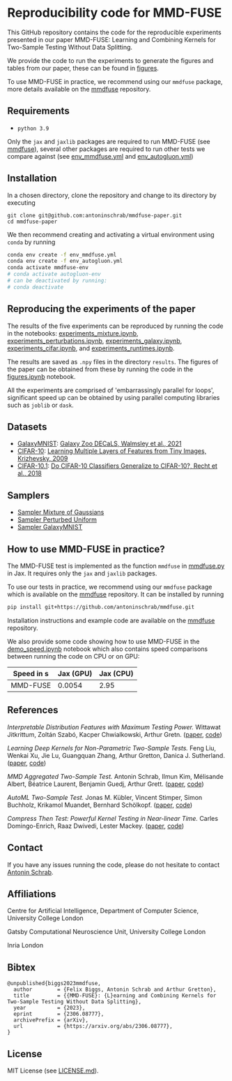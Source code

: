 # Reproducibility code for MMD-FUSE

This GitHub repository contains the code for the reproducible experiments presented in our paper MMD-FUSE: Learning and Combining Kernels for Two-Sample Testing Without Data Splitting.

We provide the code to run the experiments to generate the figures and tables from our paper,
these can be found in [figures](figures).

To use MMD-FUSE in practice, we recommend using our `mmdfuse` package, more details available on the [mmdfuse](https://github.com/antoninschrab/mmdfuse) repository.

## Requirements
- `python 3.9`

Only the `jax` and `jaxlib` packages are required to run MMD-FUSE (see [mmdfuse](https://github.com/antoninschrab/mmdfuse)), several other packages are required to run other tests we compare against (see [env_mmdfuse.yml](env_mmdfuse.yml) and [env_autogluon.yml](env_autogluon.yml))

## Installation

In a chosen directory, clone the repository and change to its directory by executing 
```
git clone git@github.com:antoninschrab/mmdfuse-paper.git
cd mmdfuse-paper
```
We then recommend creating and activating a virtual environment using `conda` by running
```bash
conda env create -f env_mmdfuse.yml
conda env create -f env_autogluon.yml
conda activate mmdfuse-env
# conda activate autogluon-env
# can be deactivated by running:
# conda deactivate
```

## Reproducing the experiments of the paper

The results of the five experiments can be reproduced by running the code in the notebooks: [experiments_mixture.ipynb](experiments_mixture.ipynb), [experiments_perturbations.ipynb](experiments_perturbations.ipynb), [experiments_galaxy.ipynb](experiments_galaxy.ipynb), [experiments_cifar.ipynb](experiments_cifar.ipynb), and [experiments_runtimes.ipynb](experiments_runtimes.ipynb).

The results are saved as `.npy` files in the directory `results`.
The figures of the paper can be obtained from these by running the code in the [figures.ipynb](figures.ipynb) notebook.

All the experiments are comprised of 'embarrassingly parallel for loops', significant speed up can be obtained by using parallel computing libraries such as `joblib` or `dask`.

## Datasets

- [GalaxyMNIST](https://github.com/mwalmsley/galaxy_mnist): [Galaxy Zoo DECaLS, Walmsley et al., 2021](https://arxiv.org/pdf/2102.08414.pdf)
- [CIFAR-10](https://www.cs.toronto.edu/~kriz/cifar.html): [Learning Multiple Layers of Features from Tiny Images, Krizhevsky, 2009](https://www.cs.toronto.edu/~kriz/learning-features-2009-TR.pdf)
- [CIFAR-10.1](cifar_data/cifar10.1_v4_data.npy): [Do CIFAR-10 Classifiers Generalize to CIFAR-10?, Recht et al., 2018](https://arxiv.org/pdf/1806.00451.pdf)

## Samplers

- [Sampler Mixture of Gaussians](sampler_mixture.py)
- [Sampler Perturbed Uniform](sampler_perturbations.py)
- [Sampler GalaxyMNIST](sampler_galaxy.py)

## How to use MMD-FUSE in practice?

The MMD-FUSE test is implemented as the function `mmdfuse` in [mmdfuse.py](mmdfuse.py) in Jax. It requires only the `jax` and `jaxlib` packages.

To use our tests in practice, we recommend using our `mmdfuse` package which is available on the [mmdfuse](https://github.com/antoninschrab/mmdfuse) repository. It can be installed by running
```bash
pip install git+https://github.com/antoninschrab/mmdfuse.git
```
Installation instructions and example code are available on the [mmdfuse](https://github.com/antoninschrab/mmdfuse) repository. 

We also provide some code showing how to use MMD-FUSE in the [demo_speed.ipynb](demo_speed.ipynb) notebook which also contains speed comparisons between running the code on CPU or on GPU:

| Speed in s | Jax (GPU) | Jax (CPU) | 
| -- | -- | -- |
| MMD-FUSE | 0.0054 | 2.95 | 
 
## References

*Interpretable Distribution Features with Maximum Testing Power.*
Wittawat Jitkrittum, Zoltán Szabó, Kacper Chwialkowski, Arthur Gretn.
([paper](https://proceedings.neurips.cc/paper/2016/file/0a09c8844ba8f0936c20bd791130d6b6-Paper.pdf), [code](https://github.com/wittawatj/interpretable-test))

*Learning Deep Kernels for Non-Parametric Two-Sample Tests.*
Feng Liu, Wenkai Xu, Jie Lu, Guangquan Zhang, Arthur Gretton, Danica J. Sutherland.
([paper](https://arxiv.org/abs/2002.09116), [code](https://github.com/fengliu90/DK-for-TST))

*MMD Aggregated Two-Sample Test.*
Antonin Schrab, Ilmun Kim, Mélisande Albert, Béatrice Laurent, Benjamin Guedj, Arthur Grett.
([paper](https://arxiv.org/abs/2110.15073), [code](https://github.com/antoninschrab/mmdagg))

*AutoML Two-Sample Test.*
Jonas M. Kübler, Vincent Stimper, Simon Buchholz, Krikamol Muandet, Bernhard Schölkopf.
([paper](https://arxiv.org/abs/2206.08843), [code](https://github.com/jmkuebler/auto-tst))

*Compress Then Test: Powerful Kernel Testing in Near-linear Time.*
Carles Domingo-Enrich, Raaz Dwivedi, Lester Mackey.
([paper](https://arxiv.org/abs/2301.05974), [code](https://arxiv.org/pdf/2301.05974.pdf))

## Contact

If you have any issues running the code, please do not hesitate to contact [Antonin Schrab](https://antoninschrab.github.io).

## Affiliations

Centre for Artificial Intelligence, Department of Computer Science, University College London

Gatsby Computational Neuroscience Unit, University College London

Inria London

## Bibtex

```
@unpublished{biggs2023mmdfuse,
  author        = {Felix Biggs, Antonin Schrab and Arthur Gretton},
  title         = {{MMD-FUSE}: {L}earning and Combining Kernels for Two-Sample Testing Without Data Splitting},
  year          = {2023},
  eprint        = {2306.08777},
  archivePrefix = {arXiv},
  url           = {https://arxiv.org/abs/2306.08777},
}
```

## License

MIT License (see [LICENSE.md](LICENSE.md)).

